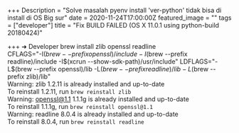 +++
Description = "Solve masalah pyenv install 'ver-python' tidak bisa di install di OS Big sur"
date = 2020-11-24T17:00:00Z
featured_image = ""
tags = ["developer"]
title = "Fix BUILD FAILED (OS X 11.0.1 using python-build 20180424)"

+++
➜ Developer brew install zlib openssl readline  
CFLAGS="-I$(brew --prefix openssl)/include -I$(brew --prefix readline)/include -I$(xcrun --show-sdk-path)/usr/include" LDFLAGS="-L$(brew --prefix openssl)/lib -L$(brew --prefix readline)/lib -L$(brew --prefix zlib)/lib"  
Warning: zlib 1.2.11 is already installed and up-to-date  
To reinstall 1.2.11, run `brew reinstall zlib`  
Warning: openssl@1.1 1.1.1g is already installed and up-to-date  
To reinstall 1.1.1g, run `brew reinstall openssl@1.1`  
Warning: readline 8.0.4 is already installed and up-to-date  
To reinstall 8.0.4, run `brew reinstall readline`